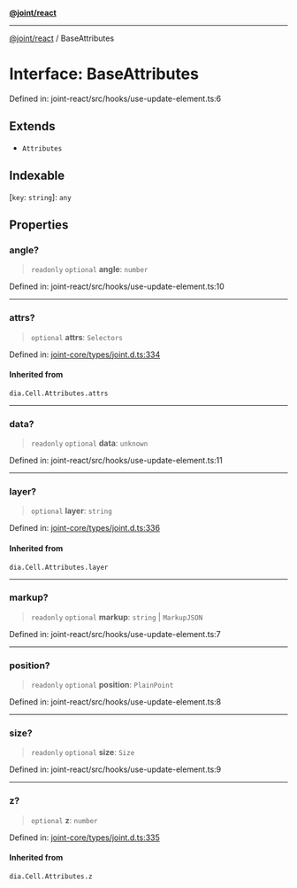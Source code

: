 [**@joint/react**](../README.md)

***

[@joint/react](../README.md) / BaseAttributes

# Interface: BaseAttributes

Defined in: joint-react/src/hooks/use-update-element.ts:6

## Extends

- `Attributes`

## Indexable

\[`key`: `string`\]: `any`

## Properties

### angle?

> `readonly` `optional` **angle**: `number`

Defined in: joint-react/src/hooks/use-update-element.ts:10

***

### attrs?

> `optional` **attrs**: `Selectors`

Defined in: [joint-core/types/joint.d.ts:334](https://github.com/samuelgja/joint/blob/main/packages/joint-core/types/joint.d.ts#L334)

#### Inherited from

`dia.Cell.Attributes.attrs`

***

### data?

> `readonly` `optional` **data**: `unknown`

Defined in: joint-react/src/hooks/use-update-element.ts:11

***

### layer?

> `optional` **layer**: `string`

Defined in: [joint-core/types/joint.d.ts:336](https://github.com/samuelgja/joint/blob/main/packages/joint-core/types/joint.d.ts#L336)

#### Inherited from

`dia.Cell.Attributes.layer`

***

### markup?

> `readonly` `optional` **markup**: `string` \| `MarkupJSON`

Defined in: joint-react/src/hooks/use-update-element.ts:7

***

### position?

> `readonly` `optional` **position**: `PlainPoint`

Defined in: joint-react/src/hooks/use-update-element.ts:8

***

### size?

> `readonly` `optional` **size**: `Size`

Defined in: joint-react/src/hooks/use-update-element.ts:9

***

### z?

> `optional` **z**: `number`

Defined in: [joint-core/types/joint.d.ts:335](https://github.com/samuelgja/joint/blob/main/packages/joint-core/types/joint.d.ts#L335)

#### Inherited from

`dia.Cell.Attributes.z`
